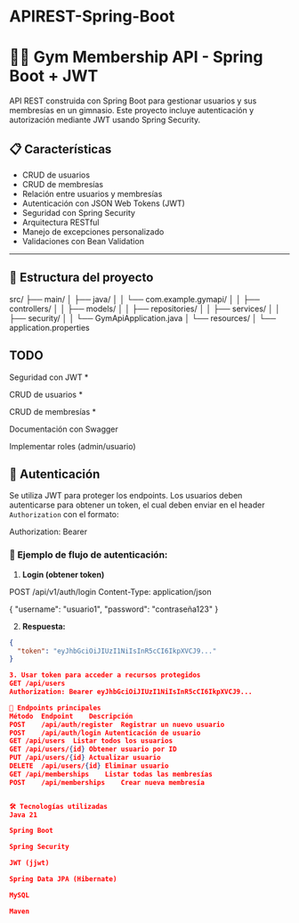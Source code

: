 # APIREST-Spring-Boot

# 🏋️‍♂️ Gym Membership API - Spring Boot + JWT

API REST construida con Spring Boot para gestionar usuarios y sus membresías en un gimnasio. Este proyecto incluye autenticación y autorización mediante JWT usando Spring Security.

## 📋 Características

- CRUD de usuarios
- CRUD de membresías
- Relación entre usuarios y membresías
- Autenticación con JSON Web Tokens (JWT)
- Seguridad con Spring Security
- Arquitectura RESTful
- Manejo de excepciones personalizado
- Validaciones con Bean Validation

---
## 📂 Estructura del proyecto
src/
├── main/
│   ├── java/
│   │   └── com.example.gymapi/
│   │       ├── controllers/
│   │       ├── models/
│   │       ├── repositories/
│   │       ├── services/
│   │       ├── security/
│   │       └── GymApiApplication.java
│   └── resources/
│       └── application.properties

## TODO 
 Seguridad con JWT *

 CRUD de usuarios *

 CRUD de membresías *

 Documentación con Swagger

 Implementar roles (admin/usuario)

## 🔐 Autenticación

Se utiliza JWT para proteger los endpoints. Los usuarios deben autenticarse para obtener un token, el cual deben enviar en el header `Authorization` con el formato:

Authorization: Bearer <token>

### 🔑 Ejemplo de flujo de autenticación:

1. **Login (obtener token)**

POST /api/v1/auth/login Content-Type: application/json

{ "username": "usuario1", "password": "contraseña123" }


2. **Respuesta:**

```json
{
  "token": "eyJhbGciOiJIUzI1NiIsInR5cCI6IkpXVCJ9..."
}

3. Usar token para acceder a recursos protegidos
GET /api/users
Authorization: Bearer eyJhbGciOiJIUzI1NiIsInR5cCI6IkpXVCJ9...

🧪 Endpoints principales
Método	Endpoint	Descripción
POST	/api/auth/register	Registrar un nuevo usuario
POST	/api/auth/login	Autenticación de usuario
GET	/api/users	Listar todos los usuarios
GET	/api/users/{id}	Obtener usuario por ID
PUT	/api/users/{id}	Actualizar usuario
DELETE	/api/users/{id}	Eliminar usuario
GET	/api/memberships	Listar todas las membresías
POST	/api/memberships	Crear nueva membresía


🛠️ Tecnologías utilizadas
Java 21

Spring Boot

Spring Security

JWT (jjwt)

Spring Data JPA (Hibernate)

MySQL

Maven

